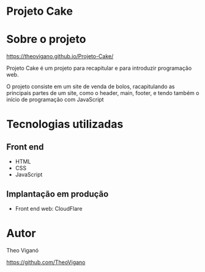 # Projeto Cake

# Sobre o projeto

https://theovigano.github.io/Projeto-Cake/

Projeto Cake é um projeto para recapitular e para introduzir programação web.

O projeto consiste em um site de venda de bolos, racapitulando as principais partes de um site, como o header, main, footer, e tendo também o início de programação
com JavaScript

# Tecnologias utilizadas
## Front end
- HTML
- CSS
- JavaScript
## Implantação em produção
- Front end web: CloudFlare

# Autor

Theo Viganó

https://github.com/TheoVigano

